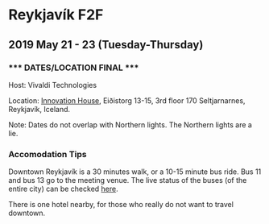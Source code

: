 # Reykjavík F2F
## 2019 May 21 - 23 (Tuesday-Thursday)

### *** DATES/LOCATION FINAL ***

Host: Vivaldi Technologies

Location: [Innovation House](https://goo.gl/maps/nqiMxKtu1RL2), Eiðistorg 13-15, 3rd floor 170 Seltjarnarnes, Reykjavík, Iceland.

Note: Dates do not overlap with Northern lights. The Northern lights are a lie.

### Accomodation Tips

Downtown Reykjavík is a 30 minutes walk, or a 10-15 minute bus ride. Bus 11 and bus 13 go to the meeting venue. The live status of the buses (of the entire city) can be checked [here](https://www.straeto.is/en).

There is one hotel nearby, for those who really do not want to travel downtown.
